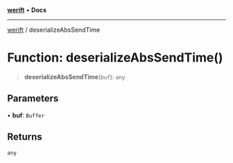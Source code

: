 [**werift**](../README.md) • **Docs**

***

[werift](../globals.md) / deserializeAbsSendTime

# Function: deserializeAbsSendTime()

> **deserializeAbsSendTime**(`buf`): `any`

## Parameters

• **buf**: `Buffer`

## Returns

`any`
